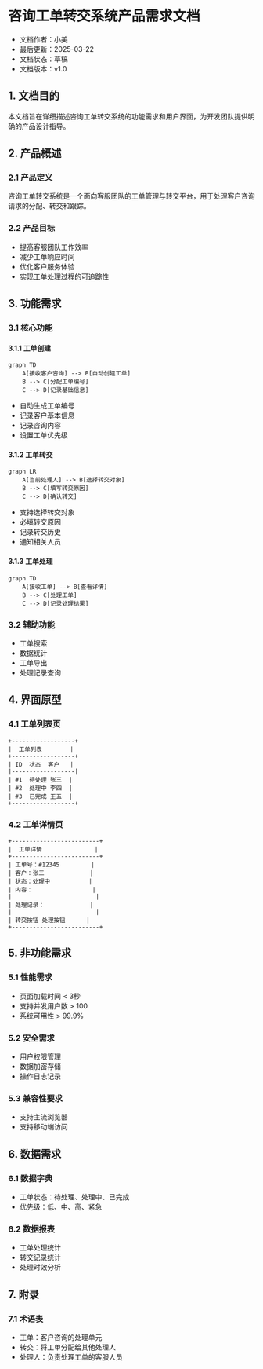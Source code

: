  # 咨询工单转交系统产品需求文档

- 文档作者：小美
- 最后更新：2025-03-22
- 文档状态：草稿
- 文档版本：v1.0

## 1. 文档目的

本文档旨在详细描述咨询工单转交系统的功能需求和用户界面，为开发团队提供明确的产品设计指导。

## 2. 产品概述

### 2.1 产品定义
咨询工单转交系统是一个面向客服团队的工单管理与转交平台，用于处理客户咨询请求的分配、转交和跟踪。

### 2.2 产品目标
- 提高客服团队工作效率
- 减少工单响应时间
- 优化客户服务体验
- 实现工单处理过程的可追踪性

## 3. 功能需求

### 3.1 核心功能

#### 3.1.1 工单创建
```mermaid
graph TD
    A[接收客户咨询] --> B[自动创建工单]
    B --> C[分配工单编号]
    C --> D[记录基础信息]
```

- 自动生成工单编号
- 记录客户基本信息
- 记录咨询内容
- 设置工单优先级

#### 3.1.2 工单转交
```mermaid
graph LR
    A[当前处理人] --> B[选择转交对象]
    B --> C[填写转交原因]
    C --> D[确认转交]
```

- 支持选择转交对象
- 必填转交原因
- 记录转交历史
- 通知相关人员

#### 3.1.3 工单处理
```mermaid
graph TD
    A[接收工单] --> B[查看详情]
    B --> C[处理工单]
    C --> D[记录处理结果]
```

### 3.2 辅助功能

- 工单搜索
- 数据统计
- 工单导出
- 处理记录查询

## 4. 界面原型

### 4.1 工单列表页
```
+------------------+
|  工单列表        |
+------------------+
| ID  状态  客户   |
|------------------|
| #1  待处理 张三  |
| #2  处理中 李四  |
| #3  已完成 王五  |
+------------------+
```

### 4.2 工单详情页
```
+-------------------------+
|  工单详情               |
+-------------------------+
| 工单号：#12345         |
| 客户：张三             |
| 状态：处理中           |
| 内容：                 |
|                        |
| 处理记录：             |
|                        |
| 转交按钮 处理按钮      |
+-------------------------+
```

## 5. 非功能需求

### 5.1 性能需求
- 页面加载时间 < 3秒
- 支持并发用户数 > 100
- 系统可用性 > 99.9%

### 5.2 安全需求
- 用户权限管理
- 数据加密存储
- 操作日志记录

### 5.3 兼容性要求
- 支持主流浏览器
- 支持移动端访问

## 6. 数据需求

### 6.1 数据字典
- 工单状态：待处理、处理中、已完成
- 优先级：低、中、高、紧急

### 6.2 数据报表
- 工单处理统计
- 转交记录统计
- 处理时效分析

## 7. 附录

### 7.1 术语表
- 工单：客户咨询的处理单元
- 转交：将工单分配给其他处理人
- 处理人：负责处理工单的客服人员